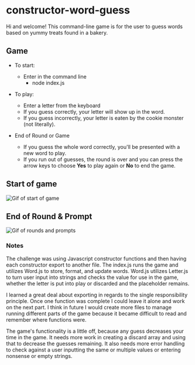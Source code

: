 # constructor-word-guess

Hi and welcome! This command-line game is for the user to guess words based on yummy treats found in a bakery.

## Game
- To start:
  - Enter in the command line 
    - node index.js

- To play:
  - Enter a letter from the keyboard
  - If you guess correctly, your letter will show up in the word.
  - If you guess incorrectly, your letter is eaten by the cookie monster (not literally).

- End of Round or Game
  - If you guess the whole word correctly, you'll be presented with a new word to play.
  - If you run out of guesses, the round is over and you can press the arrow keys to choose **Yes** to play again or **No** to end the game.

## Start of game
![Gif of start of game](https://thumbs.gfycat.com/RawSlipperyCurlew-small.gif)

## End of Round & Prompt
![Gif of rounds and prompts](https://thumbs.gfycat.com/ForsakenUnacceptableAstrangiacoral-small.gif)
### Notes
The challenge was using Javascript constructor functions and then having each constructor export to another file. The index.js runs the game and utilizes Word.js to store, format, and update words. Word.js utilizes Letter.js to turn user input into strings and checks the value for use in the game, whether the letter is put into play or discarded and the placeholder remains. 

I learned a great deal about exporting in regards to the single responsibility principle. Once one function was complete I could leave it alone and work on the next part. I think in future I would create more files to manage running different parts of the game because it became difficult to read and remember where functions were.

The game's functionality is a little off, because any guess decreases your time in the game. It needs more work in creating a discard array and using that to decrease the guesses remaining. It also needs more error handling to check against a user inputting the same or multiple values or entering nonsense or empty strings.
